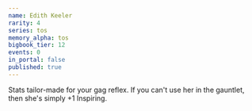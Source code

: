 ```yaml
---
name: Edith Keeler
rarity: 4
series: tos
memory_alpha: tos
bigbook_tier: 12
events: 0
in_portal: false
published: true
---
```


Stats tailor-made for your gag reflex. If you can't use her in the gauntlet, then she's simply +1 Inspiring.
